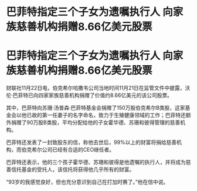# 巴菲特指定三个子女为遗嘱执行人 向家族慈善机构捐赠8.66亿美元股票

# 巴菲特指定三个子女为遗嘱执行人 向家族慈善机构捐赠8.66亿美元股票

财联社11月22日电，伯克希尔哈撒韦公司当地时间11月21日在监管文件中披露，沃伦·巴菲特已向四家家族慈善机构捐赠了价值约8.66亿美元的该公司股票。

其中，巴菲特向苏珊·汤普森·巴菲特基金会捐赠了150万股伯克希尔B类股，这家基金会以他已故的第一任妻子的名字命名，致力于生殖健康领域的工作；巴菲特还额外捐赠了90万股B类股，平均分配给他的子女霍华德、苏珊和彼得管理的慈善机构。

巴菲特还发表了一封致股东的信，称他去世后，99%以上的财富将捐给慈善机构，而伯克希尔公司已经有合适的CEO继任者。

巴菲特还表示，他的三个孩子霍华德、苏珊和彼得是他遗嘱的执行人，并将成为慈善信托基金的受托人，该信托将获得他几乎所有的财富。

“93岁的我感觉良好，但也充分意识到自己在打加时赛了。”他在信中说。

